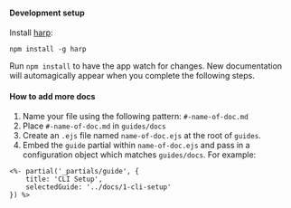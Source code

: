 #### Development setup

Install [harp](http://harpjs.com/):

`npm install -g harp`

Run `npm install` to have the app watch for changes. New documentation will automagically appear when you complete the following steps.

#### How to add more docs
1. Name your file using the following pattern: `#-name-of-doc.md`
2. Place `#-name-of-doc.md` in `guides/docs`
3. Create an `.ejs` file named `name-of-doc.ejs` at the root of `guides`.
4. Embed the `guide` partial within `name-of-doc.ejs` and pass in a configuration object which matches `guides/docs`. For example:
```
<%- partial('_partials/guide', {
    title: 'CLI Setup',
    selectedGuide: '../docs/1-cli-setup'
}) %>
```